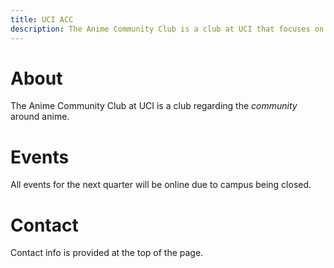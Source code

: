 ```yaml
---
title: UCI ACC
description: The Anime Community Club is a club at UCI that focuses on the community surrounding anime, including manga, light novels, games, and much much more.
---
```

<!--
Notes:
    * color for navbar is under .navbar-inverse in one-page-wonder-jekyll/assets/app.css
    * to edit or add to the section names in the navbar, they're under where it says "div id='menu'" in _layouts/default.html
    * For editing social links and club image, check under "div class='headline'".
    * To edit the title, change it in _config.yml, the title variable in this file isn't used unless that one is missing.
    * The icons are 512x512 ripped from fontawesome (I put a thing in the footer to make sure we're good on copyright) Then I put it in Photoshop and did a 8px stroke and shrunk most of them to 94% so that the stroke just fit within the image
    
    * css file changes at lines 1588 and 1620
-->
<a name="about"></a>
# About
The Anime Community Club at UCI is a club regarding the _community_ around anime.
<a name="events"></a>
# Events
All events for the next quarter will be online due to campus being closed.
<a name="contact"></a>
# Contact
Contact info is provided at the top of the page.

